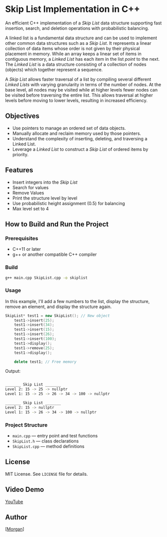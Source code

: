 # Skip List Implementation in C++


An efficient C++ implementation of a _Skip List_ data structure supporting fast insertion, search, and deletion operations with probabilistic balancing.


A linked list is a fundamental data structure and can be used to implement other common data structures such as a _Skip List_.  It represents a linear collection of data items whose order is not given by their physical placement in memory.  While an array keeps a linear set of items in contiguous memory, a _Linked List_ has each item in the list _point_ to the next. The _Linked List_ is a data structure consisting of a collection of nodes (objects) which together represent a sequence. 

A _Skip List_ allows faster traversal of a list by compiling several different _Linked Lists_ with varying granularity in terms of the number of nodes. At the base level, all nodes may be visited while at higher levels fewer nodes can be visited before traversing the entire list. This allows traversal at higher levels before moving to lower levels, resulting in increased efficiency.


## Objectives

* Use pointers to manage an ordered set of data objects.
* Manually allocate and reclaim memory used by those pointers.
* Understand the complexity of inserting, deleting, and traversing a Linked List.
* Leverage a _Linked List_ to construct a _Skip List_ of ordered items by priority.

## Features
* Insert integers into the _Skip List_
* Search for values
* Remove Values
* Print the structure level by level
* Use probabilistic height assignment (0.5) for balancing
* Max level set to 4


## How to Build and Run the Project

### Prerequisites
* C++11 or later
* g++ or another compatible C++ compiler

### Build
```bash
g++ main.cpp SkipList.cpp -o skiplist
```

### Usage

In this example, I'll add a few numbers to the list, display the structure, remove an element, and display the structure again. 

```C++
SkipList* test1 = new SkipList(); // New object
    test1->insert(25);
    test1->insert(34);
    test1->insert(15);
    test1->insert(26);
    test1->insert(100);
    test1->display();
    test1->remove(25);
    test1->display();

    delete test1; // Free memory
```
Output:
```bash

_______ Skip List _______
Level 2: 15 -> 25 -> nullptr
Level 1: 15 -> 25 -> 26 -> 34 -> 100 -> nullptr

_______ Skip List _______
Level 2: 15 -> nullptr
Level 1: 15 -> 26 -> 34 -> 100 -> nullptr

```

### Project Structure
* `main.cpp` — entry point and test functions
* `SkipList.h` — class declarations
* `SkipList.cpp` — method definitions

## License
MIT License. See `LICENSE` file for details.

## Video Demo
[YouTube](https://youtu.be/AHyFCz3Wtrw)

## Author

[[Morgan](https://github.com/MorganClemens)]

